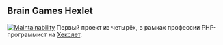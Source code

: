 ## Brain Games Hexlet
[![Maintainability](https://api.codeclimate.com/v1/badges/c188db65cefb45fa7153/maintainability)](https://codeclimate.com/github/yulia633/php-project-lvl1/maintainability) 
Первый проект из четырёх, в рамках профессии PHP-программист на [Хекслет](https://ru.hexlet.io/professions/php).
